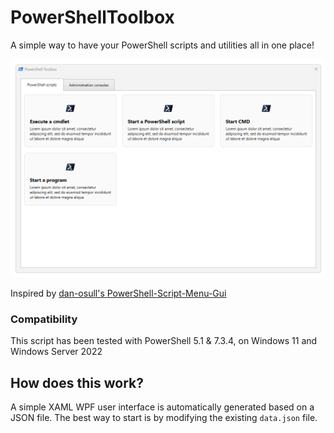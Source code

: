 # PowerShellToolbox

A simple way to have your PowerShell scripts and utilities all in one place!

![Demonstration](.\demo.webp)

Inspired by [dan-osull's PowerShell-Script-Menu-Gui](https://github.com/dan-osull/PowerShell-Script-Menu-Gui)

### Compatibility

This script has been tested with PowerShell 5.1 & 7.3.4, on Windows 11 and Windows Server 2022

## How does this work?

A simple XAML WPF user interface is automatically generated based on a JSON file. The best way to start is by modifying the existing `data.json` file.